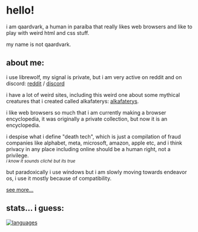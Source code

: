# hello!

i am qaardvark, a human in paraíba that really likes web browsers and like to play with weird html and css stuff.

my name is not qaardvark.

## about me:

i use librewolf, my signal is private, but i am very active on reddit and on discord: [reddit](https://www.reddit.com/user/qaardvark) / [discord](https://discordapp.com/users/966110743315509299)

i have a lot of weird sites, including this weird one about some mythical creatures that i created called alkafaterys: [alkafaterys](https://qaardvark.github.io/alkafaterys/).

i like web browsers so much that i am currently making a browser encyclopedia, it was originally a private collection, but now it is an encyclopedia.

i despise what i define "death tech", which is just a compilation of fraud companies like alphabet, meta, microsoft, amazon, apple etc, and i think privacy in any place including online should be a human right, not a privilege. <br><sup>*i know it sounds cliché but its true*</sup>

but paradoxically i use windows but i am slowly moving towards endeavor os, i use it mostly because of compatibility.

[see more...](https://qaardvark.github.io)

## stats... i guess:

[![languages](https://github-readme-stats.vercel.app/api/top-langs/?username=qaardvark&layout=compact)](https://github.com/qaardvark)
